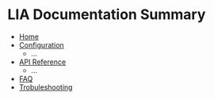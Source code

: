 # LIA Documentation Summary

* [Home](https://github.com/Jobsity/lia/blob/readme/README.md) 
* [Configuration](https://github.com/Jobsity/lia/blob/readme/docs/config.md)
    * ...
* [API Reference](https://github.com/Jobsity/lia/blob/readme/docs/api.md) 
    * ...
* [FAQ](https://github.com/Jobsity/lia/blob/readme/docs/faq.md)
* [Trobuleshooting](https://github.com/Jobsity/lia/blob/readme/docs/troubleshooting.md)
